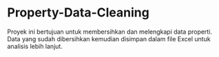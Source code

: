 # Property-Data-Cleaning
Proyek ini bertujuan untuk membersihkan dan melengkapi data properti. Data yang sudah dibersihkan kemudian disimpan dalam file Excel untuk analisis lebih lanjut.

